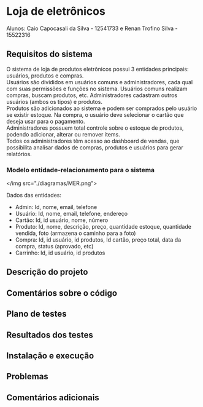 # Loja de eletrônicos
Alunos: Caio Capocasali da Silva - 12541733 e Renan Trofino Silva - 15522316

## Requisitos do sistema
O sistema de loja de produtos eletrônicos possui 3 entidades principais: usuários, produtos e compras. </br>
Usuários são divididos em usuários comuns e administradores, cada qual com suas permissões e funções no sistema. Usuários comuns realizam compras, buscam produtos, etc. Administradores cadastram outros usuários (ambos os tipos) e produtos. </br>
Produtos são adicionados ao sistema e podem ser comprados pelo usuário se existir estoque. Na compra, o usuário deve selecionar o cartão que deseja usar para o pagamento. </br>
Administradores possuem total controle sobre o estoque de produtos, podendo adicionar, alterar ou remover items. </br>
Todos os administradores têm acesso ao dashboard de vendas, que possibilita analisar dados de compras, produtos e usuários para gerar relatórios. </br>

### Modelo entidade-relacionamento para o sistema

</img src="./diagramas/MER.png">

Dados das entidades:</br>
- Admin: Id, nome, email, telefone
- Usuário: Id, nome, email, telefone, endereço
- Cartão: Id, id usuário, nome, número
- Produto: Id, nome, descrição, preço, quantidade estoque, quantidade vendida, foto (armazena o caminho para a foto)
- Compra: Id, id usuário, id produtos, Id cartão, preço total, data da compra, status (aprovado, etc)
- Carrinho: Id, id usuário, id produtos

## Descrição do projeto

## Comentários sobre o código

## Plano de testes

## Resultados dos testes

## Instalação e execução

## Problemas

## Comentários adicionais
